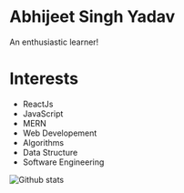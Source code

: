 
# Abhijeet Singh Yadav
  An enthusiastic learner!

# **Interests**

* ReactJs
* JavaScript
* MERN
* Web Developement
* Algorithms
* Data Structure
* Software Engineering

![Github stats](https://github-readme-stats.vercel.app/api?username=imabhijee)
